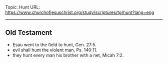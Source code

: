 Topic: Hunt
URL: https://www.churchofjesuschrist.org/study/scriptures/tg/hunt?lang=eng

---

## Old Testament

- Esau went to the field to hunt, Gen. 27:5.
- evil shall hunt the violent man, Ps. 140:11.
- they hunt every man his brother with a net, Micah 7:2.

